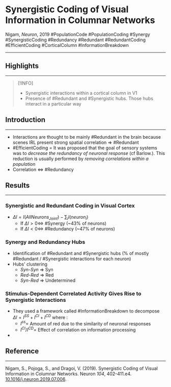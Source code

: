 # Synergistic Coding of Visual Information in Columnar Networks
Nigam, _Neuron_, 2019
#PopulationCode #PopulationCoding #Synergy #SynergisticCoding #Redundancy #Redundant #RedundantCoding #EfficientCoding #CorticalColumn #InformationBreakdown

---

## Highlights
---

> [!INFO]
> - Synergistic interactions within a cortical column in V1
> - Presence of #Redundant and #Synergistic hubs. Those hubs interact in a particular way

## Introduction
---

- Interactions are thought to be mainly #Redundant in the brain because scenes IRL present strong spatial correlation $\Rightarrow$ #Redundant 
- #EfficientCoding = It was proposed that the goal of sensory systems was to _decrease the redundancy of neuronal response_ (cf Barlow.). This reduction is usually performed by _removing correlations within a population_
- Correlation $\Leftrightarrow$ #Redundancy 

## Results
---

### Synergistic and Redundant Coding in Visual Cortex

- $\Delta I = I(AllNeurons_{Joint}) - \sum_{i} I(neuron_{i})$ 
	- If $\Delta I > 0 \Leftrightarrow$ #Synergy (~43% of neurons)
	- If $\Delta I < 0 \Leftrightarrow$ #Redundancy  (~47% of neurons)

### Synergy and Redundancy Hubs

- Identification of #Redundant and #Synergistic hubs (% of mostly #Redundant / #Synergistic interactions for each neuron)
- Hubs' clustering
	- *Syn-Syn* $\Rightarrow$ Syn
	- *Red-Red* $\Rightarrow$ Red
	- *Syn-Red* $\Rightarrow$ Undetermined

### Stimulus-Dependent Correlated Activity Gives Rise to Synergistic Interactions

- They used a framework called #InformationBreakdown to decompose $\Delta I = I^{SS} + I^{CI} + I^{CD}$ where :
	- $I^{ss} =$ Amount of red due to the similarity of neuronal responses
	- $I^{CI}/I^{CD} =$ Effect of correlation on information processing
- 

## Reference
---
Nigam, S., Pojoga, S., and Dragoi, V. (2019). Synergistic Coding of Visual Information in Columnar Networks. Neuron _104_, 402-411.e4. [10.1016/j.neuron.2019.07.006](https://doi.org/10.1016/j.neuron.2019.07.006).